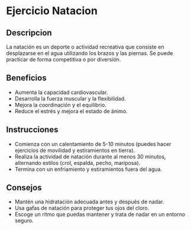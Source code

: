 # Ejercicio Natacion
## Descripcion
La natación es un deporte o actividad recreativa que consiste en desplazarse en el agua utilizando los brazos y las piernas. Se puede practicar de forma competitiva o por diversión.
## Beneficios
- Aumenta la capacidad cardiovascular.
- Desarrolla la fuerza muscular y la flexibilidad.
- Mejora la coordinación y el equilibrio.
- Reduce el estrés y mejora el estado de ánimo.
## Instrucciones
- Comienza con un calentamiento de 5-10 minutos (puedes hacer ejercicios de movilidad y estiramientos en tierra).
- Realiza la actividad de natación durante al menos 30 minutos, alternando estilos (crol, espalda, pecho, mariposa).
- Termina con un enfriamiento y estiramientos fuera del agua.
## Consejos
- Mantén una hidratación adecuada antes y después de nadar.
- Usa gafas de natación para proteger tus ojos del cloro.
- Escoge un ritmo que puedas mantener y trata de nadar en un entorno seguro.